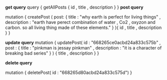 **get query**
query {
   getAllPosts {
      id  , 
      title , 
      description
   }
}
**post query**

mutation {
    createPost (
       post: {
                title : "why earth is perfect for living things" , 
       description : "earth have perect combination of water , Co2 , oxyzon and carbon. so all living thing made of these elements."
       }
    ){
      id , title , description
    }
}
 


**update  query**
mutation {
    updatePost( id : "668265ce0acbd24a833c575b" , 
     post : {
        title : "pinkman is jessay pinkman" , 
        description : "it is a character of breaking bad series"
     } )  {
       title , 
       description 
     }
}


**delete query**

mutation {
   deletePost( id : "668265d80acbd24a833c575d")
}

